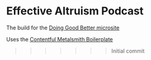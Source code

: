 # Effective Altruism Podcast

The build for the [Doing Good Better microsite](https://podcast.effectivealtruism.org)

Uses the [Contentful Metalsmith Boilerplate](https://github.com/centre-for-effective-altruism/contentful-metalsmith-boilerplate)
>>>>>>> Initial commit
